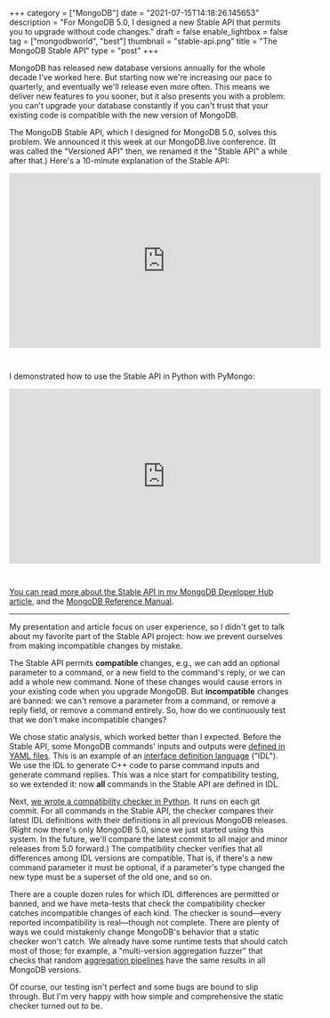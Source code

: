 +++
category = ["MongoDB"]
date = "2021-07-15T14:18:26.145653"
description = "For MongoDB 5.0, I designed a new Stable API that permits you to upgrade without code changes."
draft = false
enable_lightbox = false
tag = ["mongodbworld", "best"]
thumbnail = "stable-api.png"
title = "The MongoDB Stable API"
type = "post"
+++

MongoDB has released new database versions annually for the whole decade I've worked here. But starting now we're increasing our pace to quarterly, and eventually we'll release even more often. This means we deliver new features to you sooner, but it also presents you with a problem: you can't upgrade your database constantly if you can't trust that your existing code is compatible with the new version of MongoDB.

The MongoDB Stable API, which I designed for MongoDB 5.0, solves this problem. We announced it this week at our MongoDB.live conference. (It was called the "Versioned API" then, we renamed it the "Stable API" a while after that.) Here's a 10-minute explanation of the Stable API:

<iframe width="560" height="315" src="https://www.youtube.com/embed/RvJPG3ChAho" title="YouTube video player" frameborder="0" allow="accelerometer; autoplay; clipboard-write; encrypted-media; gyroscope; picture-in-picture" allowfullscreen style="margin-bottom: 2em"></iframe>

I demonstrated how to use the Stable API in Python with PyMongo:

<iframe width="560" height="315" src="https://www.youtube.com/embed/3cs670Mtk7Q" title="YouTube video player" frameborder="0" allow="accelerometer; autoplay; clipboard-write; encrypted-media; gyroscope; picture-in-picture" allowfullscreen style="margin-bottom: 2em"></iframe>

[You can read more about the Stable API in my MongoDB Developer Hub article](https://www.mongodb.com/developer/how-to/upgrade-fearlessly-stable-api/), and the [MongoDB Reference Manual](https://www.mongodb.com/docs/manual/reference/stable-api/).

***

My presentation and article focus on user experience, so I didn't get to talk about my favorite part of the Stable API project: how we prevent ourselves from making incompatible changes by mistake.

The Stable API permits **compatible** changes, e.g., we can add an optional parameter to a command, or a new field to the command's reply, or we can add a whole new command. None of these changes would cause errors in your existing code when you upgrade MongoDB. But **incompatible** changes are banned: we can't remove a parameter from a command, or remove a reply field, or remove a command entirely. So, how do we continuously test that we don't make incompatible changes?

We chose static analysis, which worked better than I expected. Before the Stable API, some MongoDB commands' inputs and outputs were [defined in YAML files](https://github.com/mongodb/mongo/blob/master/src/mongo/db/query/find_command.idl). This is an example of an [interface definition language](https://en.wikipedia.org/wiki/Interface_description_language) ("IDL"). We use the IDL to generate C++ code to parse command inputs and generate command replies. This was a nice start for compatibility testing, so we extended it: now **all** commands in the Stable API are defined in IDL.

Next, [we wrote a compatibility checker in Python](https://github.com/mongodb/mongo/blob/master/buildscripts/idl/idl_check_compatibility.py). It runs on each git commit. For all commands in the Stable API, the checker compares their latest IDL definitions with their definitions in all previous MongoDB releases. (Right now there's only MongoDB 5.0, since we just started using this system. In the future, we'll compare the latest commit to all major and minor releases from 5.0 forward.) The compatibility checker verifies that all differences among IDL versions are compatible. That is, if there's a new command parameter it must be optional, if a parameter's type changed the new type must be a superset of the old one, and so on.

There are a couple dozen rules for which IDL differences are permitted or banned, and we have meta-tests that check the compatibility checker catches incompatible changes of each kind. The checker is sound&mdash;every reported incompatibility is real&mdash;though not complete. There are plenty of ways we could mistakenly change MongoDB's behavior that a static checker won't catch. We already have some runtime tests that should catch most of those; for example, a "multi-version aggregation fuzzer" that checks that random [aggregation pipelines](https://docs.mongodb.com/manual/core/aggregation-pipeline/) have the same results in all MongoDB versions.

Of course, our testing isn't perfect and some bugs are bound to slip through. But I'm very happy with how simple and comprehensive the static checker turned out to be.
